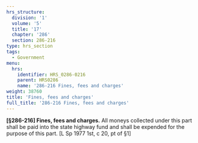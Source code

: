 ```yaml
---
hrs_structure:
  division: '1'
  volume: '5'
  title: '17'
  chapter: '286'
  section: 286-216
type: hrs_section
tags:
  - Government
menu:
  hrs:
    identifier: HRS_0286-0216
    parent: HRS0286
    name: '286-216 Fines, fees and charges'
weight: 38760
title: 'Fines, fees and charges'
full_title: '286-216 Fines, fees and charges'
---
```

**[§286-216] Fines, fees and charges.** All moneys collected under this part shall be paid into the state highway fund and shall be expended for the purpose of this part. [L Sp 1977 1st, c 20, pt of §1]